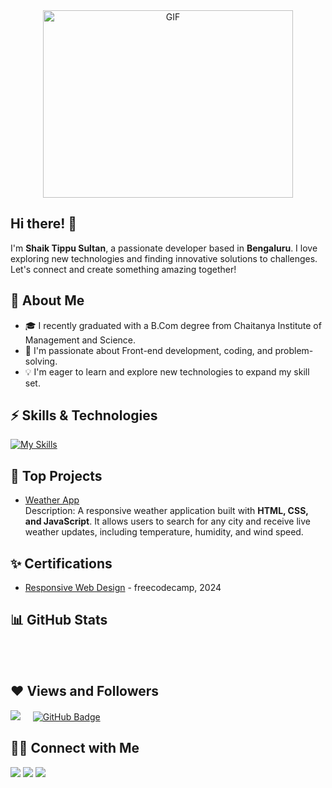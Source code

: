 <div align="center">
  <img align="center" top="500" height="300" width="400" alt="GIF" src="https://media.giphy.com/media/SWoSkN6DxTszqIKEqv/giphy.gif">
</div>

## Hi there! 👋

I'm **Shaik Tippu Sultan**, a passionate developer based in **Bengaluru**. I love exploring new technologies and finding innovative solutions to challenges. Let's connect and create something amazing together!

## 🎈 About Me

- 🎓 I recently graduated with a B.Com degree from Chaitanya Institute of Management and Science.
- 🌱 I'm passionate about Front-end development, coding, and problem-solving.
- 💡 I'm eager to learn and explore new technologies to expand my skill set.

## ⚡ Skills & Technologies

[![My Skills](https://skillicons.dev/icons?i=html,css,js,tailwind,git,github,react,vscode,npm,netlify&perline=8)](https://skillicons.dev)

## 🚀 Top Projects

- [Weather App](https://github.com/sultan296/ShaikTippuSultan)  
  Description: A responsive weather application built with **HTML, CSS, and JavaScript**. It allows users to search for any city and receive live weather updates, including temperature, humidity, and wind speed.  

## ✨ Certifications

- [Responsive Web Design](https://www.freecodecamp.org/certification/Sultan991/responsive-web-design) - freecodecamp, 2024

## 📊 GitHub Stats

<p align="center">
  <img src="https://github-readme-stats.vercel.app/api?username=sultan296&amp;theme=radical&amp;hide_border=false&amp;include_all_commits=false&amp;count_private=false" alt="">
  <br>
  <br>
<img src="https://github-readme-streak-stats.herokuapp.com/?user=sultan296&amp;theme=radical&amp;hide_border=false" alt="">
  <br>
  <br>
<img src="https://github-readme-stats.vercel.app/api/top-langs/?username=sultan296&amp;theme=radical&amp;hide_border=false&amp;include_all_commits=false&amp;count_private=true&amp;layout=compact" alt=""></p> 

## ❤ Views and Followers

<a href="https://github.com/sultan296/github-profile-views-counter"><img src="https://komarev.com/ghpvc/?username=sultan296"></a> &nbsp; &nbsp;
<a href="https://github.com/sultan296?tab=followers"><img src="https://img.shields.io/github/followers/sultan296?label=Followers&style=social" alt="GitHub Badge"></a>


## 🤝🏻 Connect with Me

<p>
<a href = "https://www.linkedin.com/in/shaik-tippu-sultan/" target="_blank"><img src="https://img.icons8.com/fluent/48/000000/linkedin.png"/></a>
<a href = "mailto:shaiktippu296@yahoo.com" target="_blank"><img src="https://img.icons8.com/fluent/48/000000/gmail.png"/></a>
<a href = "https://api.whatsapp.com/send?phone=9916978411&text=" target="_blank"><img src="https://img.icons8.com/fluent/48/000000/whatsapp.png"/></a>
</p>

